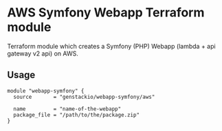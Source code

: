 # AWS Symfony Webapp Terraform module

Terraform module which creates a Symfony (PHP) Webapp (lambda + api gateway v2 api) on AWS.

## Usage

```hcl
module "webapp-symfony" {
  source       = "genstackio/webapp-symfony/aws"

  name         = "name-of-the-webapp"
  package_file = "/path/to/the/package.zip"
}
```
